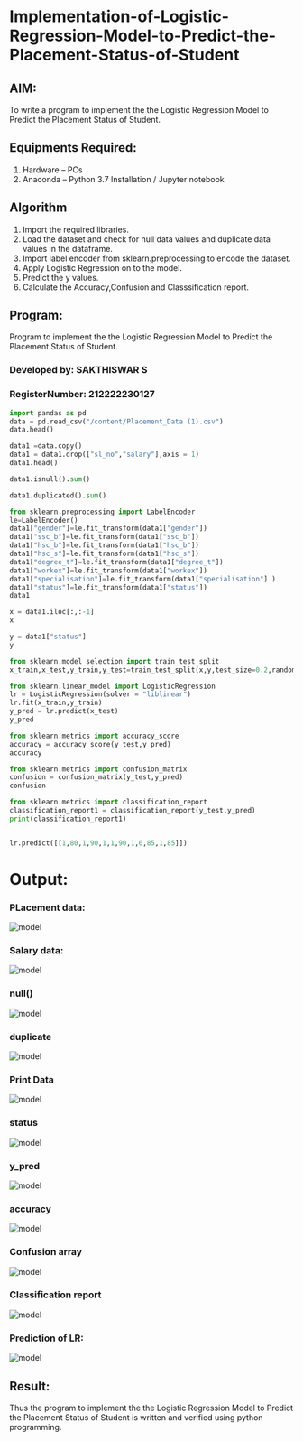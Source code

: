 # Implementation-of-Logistic-Regression-Model-to-Predict-the-Placement-Status-of-Student

## AIM:
To write a program to implement the the Logistic Regression Model to Predict the Placement Status of Student.

## Equipments Required:
1. Hardware – PCs
2. Anaconda – Python 3.7 Installation / Jupyter notebook

## Algorithm
1. Import the required libraries.
2. Load the dataset and check for null data values and duplicate data values in the dataframe.
3. Import label encoder from sklearn.preprocessing to encode the dataset.
4. Apply Logistic Regression on to the model.
5. Predict the y values.
6. Calculate the Accuracy,Confusion and Classsification report.

## Program:
Program to implement the the Logistic Regression Model to Predict the Placement Status of Student.
### Developed by: SAKTHISWAR S
### RegisterNumber:  212222230127

```python
import pandas as pd
data = pd.read_csv("/content/Placement_Data (1).csv")
data.head()

data1 =data.copy()
data1 = data1.drop(["sl_no","salary"],axis = 1)
data1.head()

data1.isnull().sum()

data1.duplicated().sum()

from sklearn.preprocessing import LabelEncoder
le=LabelEncoder()
data1["gender"]=le.fit_transform(data1["gender"])
data1["ssc_b"]=le.fit_transform(data1["ssc_b"])
data1["hsc_b"]=le.fit_transform(data1["hsc_b"])
data1["hsc_s"]=le.fit_transform(data1["hsc_s"])
data1["degree_t"]=le.fit_transform(data1["degree_t"])
data1["workex"]=le.fit_transform(data1["workex"])
data1["specialisation"]=le.fit_transform(data1["specialisation"] )
data1["status"]=le.fit_transform(data1["status"])
data1

x = data1.iloc[:,:-1]
x

y = data1["status"]
y

from sklearn.model_selection import train_test_split
x_train,x_test,y_train,y_test=train_test_split(x,y,test_size=0.2,random_state = 0)

from sklearn.linear_model import LogisticRegression
lr = LogisticRegression(solver = "liblinear")
lr.fit(x_train,y_train)
y_pred = lr.predict(x_test)
y_pred

from sklearn.metrics import accuracy_score
accuracy = accuracy_score(y_test,y_pred)
accuracy

from sklearn.metrics import confusion_matrix
confusion = confusion_matrix(y_test,y_pred)
confusion

from sklearn.metrics import classification_report
classification_report1 = classification_report(y_test,y_pred)
print(classification_report1)


lr.predict([[1,80,1,90,1,1,90,1,0,85,1,85]])


```

# Output:
### PLacement data:
![model](im1.png)
### Salary data:
![model](im2.png)
### null()
![model](im3.png)
### duplicate
![model](im4.png)
### Print Data
![model](im5.png)
### status
![model](im6.png)
### y_pred
![model](im7.png)
### accuracy
![model](im8.png)
### Confusion array
![model](im9.png)
### Classification report
![model](im10.png)
### Prediction of LR:
![model](im11.png)



## Result:
Thus the program to implement the the Logistic Regression Model to Predict the Placement Status of Student is written and verified using python programming.
